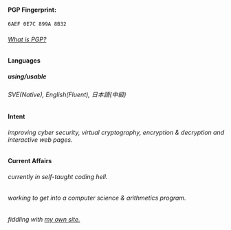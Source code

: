 #### PGP Fingerprint: 
`6AEF 0E7C 899A 8B32`
###### [What is PGP?](https://en.wikipedia.org/wiki/Pretty_Good_Privacy#PGP_fingerprint)

#### Languages

##### using/usable
###### SVE(Native), English(Fluent), 日本語(中級)

#### Intent
###### improving cyber security, virtual cryptography, encryption & decryption and interactive web pages.

#### Current Affairs
###### currently in self-taught coding hell.
###### working to get into a computer science & arithmetics program.
###### fiddling with [my own site.](https://solluxcaptor.neocities.org)
